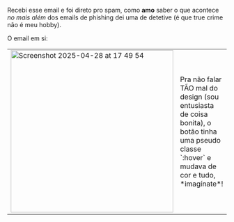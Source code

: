 Recebi esse email e foi direto pro spam, como **amo** saber o que acontece *no mais além* dos emails de phishing dei uma de detetive (é que true crime não é meu hobby).

O email em si:

<table border="0" border="#ffffff">
 <tr>
    <td><img width="373" alt="Screenshot 2025-04-28 at 17 49 54" src="https://github.com/user-attachments/assets/6f954cc9-8bb9-430c-a566-9dacff5a7eee" /></td>
    <td>Pra não falar TÃO mal do design (sou entusiasta de coisa bonita), o botão tinha uma pseudo classe `:hover` e mudava de cor e tudo, *imagínate*!</td>
 </tr>
</table>












